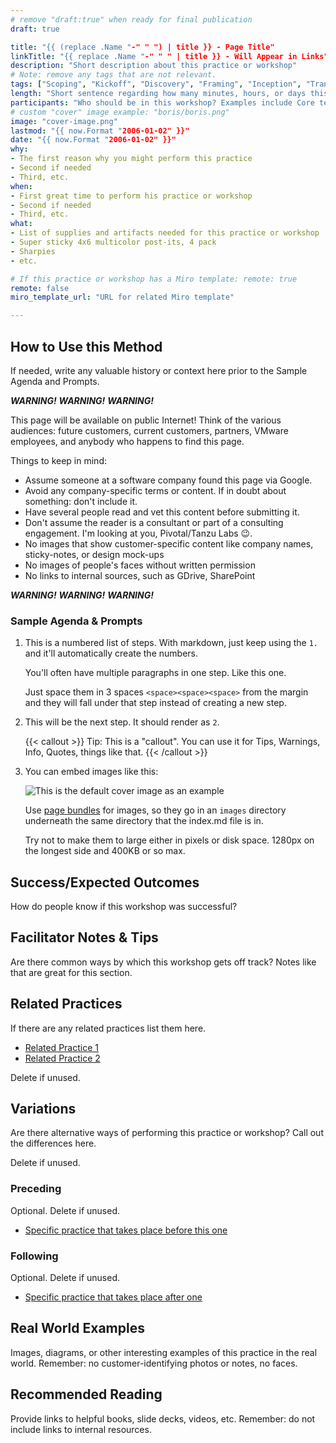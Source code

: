 ```yaml
---
# remove "draft:true" when ready for final publication
draft: true

title: "{{ (replace .Name "-" " ") | title }} - Page Title"
linkTitle: "{{ replace .Name "-" " " | title }} - Will Appear in Links"
description: "Short description about this practice or workshop"
# Note: remove any tags that are not relevant.
tags: ["Scoping", "Kickoff", "Discovery", "Framing", "Inception", "Transition", "Modernization", "Delivery"]
length: "Short sentence regarding how many minutes, hours, or days this workshop takes"
participants: "Who should be in this workshop? Examples include Core team, product stakeholders, designers, developers, etc."
# custom "cover" image example: "boris/boris.png"
image: "cover-image.png"
lastmod: "{{ now.Format "2006-01-02" }}"
date: "{{ now.Format "2006-01-02" }}"
why:
- The first reason why you might perform this practice
- Second if needed
- Third, etc.
when:
- First great time to perform his practice or workshop
- Second if needed
- Third, etc.
what:
- List of supplies and artifacts needed for this practice or workshop
- Super sticky 4x6 multicolor post-its, 4 pack
- Sharpies
- etc.

# If this practice or workshop has a Miro template: remote: true
remote: false
miro_template_url: "URL for related Miro template"

---
```

## How to Use this Method
If needed, write any valuable history or context here prior to the Sample Agenda and Prompts.

***WARNING!*** ***WARNING!*** ***WARNING!***

This page will be available on public Internet! Think of the various audiences: future customers, current customers, partners, VMware employees, and anybody who happens to find this page.

Things to keep in mind:

- Assume someone at a software company found this page via Google.
- Avoid any company-specific terms or content. If in doubt about something: don't include it.
- Have several people read and vet this content before submitting it.
- Don't assume the reader is a consultant or part of a consulting engagement. I'm looking at you, Pivotal/Tanzu Labs 😉.
- No images that show customer-specific content like company names, sticky-notes, or design mock-ups
- No images of people's faces without written permission
- No links to internal sources, such as GDrive, SharePoint

***WARNING!*** ***WARNING!*** ***WARNING!***

### Sample Agenda & Prompts
1. This is a numbered list of steps. With markdown, just keep using the `1.` and it'll automatically create the numbers.

   You'll often have multiple paragraphs in one step. Like this one.

   Just space them in 3 spaces `<space><space><space>` from the margin and they will fall under that step instead of creating a new step.

1. This will be the next step. It should render as `2`.

   {{< callout >}}
   Tip: This is a "callout". You can use it for Tips, Warnings, Info, Quotes, things like that.
   {{< /callout >}}

1. You can embed images like this:

   ![This is the default cover image as an example](/images/default-cover.png)

   Use [page bundles](https://gohugo.io/content-management/organization/#page-bundles) for images, so they go in an `images` directory underneath the same directory that the index.md file is in.

   Try not to make them to large either in pixels or disk space. 1280px on the longest side and 400KB or so max.

## Success/Expected Outcomes
How do people know if this workshop was successful?

## Facilitator Notes & Tips
Are there common ways by which this workshop gets off track? Notes like that are great for this section.

## Related Practices
If there are any related practices list them here.

- [Related Practice 1](/practices/related-practice-1)
- [Related Practice 2](/practices/related-practice-2)

Delete if unused.

## Variations
Are there alternative ways of performing this practice or workshop? Call out the differences here.

Delete if unused.

### Preceding
Optional. Delete if unused.

- [Specific practice that takes place before this one](/practices/related-practice-before)

### Following
Optional. Delete if unused.

- [Specific practice that takes place after one](/practices/related-practice-after)

## Real World Examples
Images, diagrams, or other interesting examples of this practice in the real world. Remember: no customer-identifying photos or notes, no faces.

## Recommended Reading
Provide links to helpful books, slide decks, videos, etc. Remember: do not include links to internal resources.
